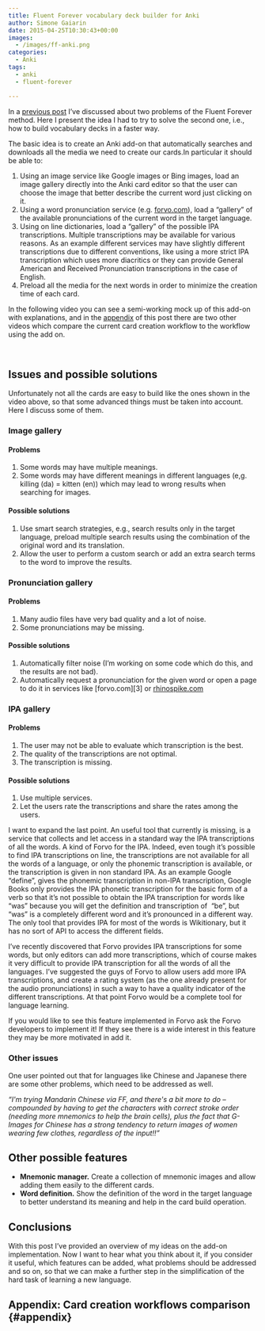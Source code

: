 ```yaml
---
title: Fluent Forever vocabulary deck builder for Anki
author: Simone Gaiarin
date: 2015-04-25T10:30:43+00:00
images:
  - /images/ff-anki.png
categories:
  - Anki
tags:
  - anki
  - fluent-forever

---
```

In a [previous post][1] I&#8217;ve discussed about two problems of the Fluent Forever method. Here I present the idea I had to try to solve the second one, i.e., how to build vocabulary decks in a faster way.

The basic idea is to create an Anki add-on that automatically searches and downloads all the media we need to create our cards.<!--more-->In particular it should be able to:

  1. Using an image service like Google images or Bing images, load an image gallery directly into the Anki card editor so that the user can choose the image that better describe the current word just clicking on it.
  2. Using a word pronunciation service (e.g. <a title="Forvo" href="http://forvo.com" target="_blank">forvo.com</a>), load a &#8220;gallery&#8221; of the available pronunciations of the current word in the target language.
  3. Using on line dictionaries, load a &#8220;gallery&#8221; of the possible IPA transcriptions. Multiple transcriptions may be available for various reasons. As an example different services may have slightly different transcriptions due to different conventions, like using a more strict IPA transcription which uses more diacritics or they can provide General American and Received Pronunciation transcriptions in the case of English.
  4. Preload all the media for the next words in order to minimize the creation time of each card.

In the following video you can see a semi-working mock up of this add-on with explanations, and in the [appendix][2] of this post there are two other videos which compare the current card creation workflow to the workflow using the add on.



&nbsp;

## Issues and possible solutions

Unfortunately not all the cards are easy to build like the ones shown in the video above, so that some advanced things must be taken into account. Here I discuss some of them.

### Image gallery

#### Problems

  1. Some words may have multiple meanings.
  2. Some words may have different meanings in different languages (e,g. killing (da) = kitten (en)) which may lead to wrong results when searching for images.

#### Possible solutions

  1. Use smart search strategies, e.g., search results only in the target language, preload multiple search results using the combination of the original word and its translation.
  2. Allow the user to perform a custom search or add an extra search terms to the word to improve the results.

### Pronunciation gallery

#### Problems

  1. Many audio files have very bad quality and a lot of noise.
  2. Some pronunciations may be missing.

#### Possible solutions

  1. Automatically filter noise (I&#8217;m working on some code which do this, and the results are not bad).
  2. Automatically request a pronunciation for the given word or open a page to do it in services like [forvo.com][3] or <a title="Rhinospike" href="http://rhinospike.com" target="_blank">rhinospike.com</a>

### IPA gallery

#### Problems

  1. The user may not be able to evaluate which transcription is the best.
  2. The quality of the transcriptions are not optimal.
  3. The transcription is missing.

#### Possible solutions

  1. Use multiple services.
  2. Let the users rate the transcriptions and share the rates among the users.

I want to expand the last point. An useful tool that currently is missing, is a service that collects and let access in a standard way the IPA transcriptions of all the words. A kind of Forvo for the IPA. Indeed, even tough it&#8217;s possible to find IPA transcriptions on line, the transcriptions are not available for all the words of a language, or only the phonemic transcription is available, or the transcription is given in non standard IPA. As an example Google &#8220;define&#8221;, gives the phonemic transcription in non-IPA transcription, Google Books only provides the IPA phonetic transcription for the basic form of a verb so that it&#8217;s not possible to obtain the IPA transcription for words like &#8220;was&#8221; because you will get the definition and transcription of  &#8220;be&#8221;, but &#8220;was&#8221; is a completely different word and it&#8217;s pronounced in a different way. The only tool that provides IPA for most of the words is Wikitionary, but it has no sort of API to access the different fields.

I&#8217;ve recently discovered that Forvo provides IPA transcriptions for some words, but only editors can add more transcriptions, which of course makes it very difficult to provide IPA transcription for all the words of all the languages. I&#8217;ve suggested the guys of Forvo to allow users add more IPA transcriptions, and create a rating system (as the one already present for the audio pronunciations) in such a way to have a quality indicator of the different transcriptions. At that point Forvo would be a complete tool for language learning.

If you would like to see this feature implemented in Forvo ask the Forvo developers to implement it! If they see there is a wide interest in this feature they may be more motivated in add it.

### Other issues

One user pointed out that for languages like Chinese and Japanese there are some other problems, which need to be addressed as well.

_&#8220;I'm trying Mandarin Chinese via FF, and there's a bit more to do – compounded by having to get the characters with correct stroke order (needing more mnemonics to help the brain cells), plus the fact that G-Images for Chinese has a strong tendency to return images of women wearing few clothes, regardless of the input!!&#8221;_

## Other possible features

  * **Mnemonic manager.** Create a collection of mnemonic images and allow adding them easily to the different cards.
  * **Word definition.** Show the definition of the word in the target language to better understand its meaning and help in the card build operation.

## Conclusions

With this post I&#8217;ve provided an overview of my ideas on the add-on implementation. Now I want to hear what you think about it, if you consider it useful, which features can be added, what problems should be addressed and so on, so that we can make a further step in the simplification of the hard task of learning a new language.

## 

## Appendix: Card creation workflows comparison {#appendix}

&nbsp;



&nbsp;



 [1]: http://simgunz.org/fluent-forever-two-possible-improvements/#twoproblems "Fluent Forever: two possible improvements"
 [2]: #appendix
